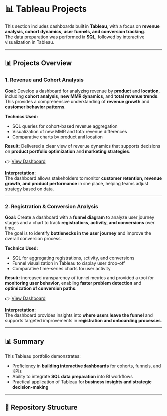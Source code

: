 # 📊 Tableau Projects  

This section includes dashboards built in **Tableau**, with a focus on **revenue analysis, cohort dynamics, user funnels, and conversion tracking**.  
The data preparation was performed in **SQL**, followed by interactive visualization in Tableau.  

---

## 📊 Projects Overview  

### 1. Revenue and Cohort Analysis  

**Goal:** Develop a dashboard for analyzing revenue by **product** and **location**, including **cohort analysis**, **new MMR dynamics**, and **total revenue trends**.  
This provides a comprehensive understanding of **revenue growth** and **customer behavior patterns**.  

**Technics Used:**  
- SQL queries for cohort-based revenue aggregation  
- Visualization of new MMR and total revenue differences  
- Comparative charts by product and location  

**Result:** Delivered a clear view of revenue dynamics that supports decisions on **product portfolio optimization** and **marketing strategies**.  

👉 [View Dashboard](https://tinyurl.com/23aa4j99)  

**Interpretation:**  
The dashboard allows stakeholders to monitor **customer retention, revenue growth, and product performance** in one place, helping teams adjust strategy based on data.  

---

### 2. Registration & Conversion Analysis  

**Goal:** Create a dashboard with a **funnel diagram** to analyze user journey stages and a chart to track **registrations, activity, and conversions** over time.  
The goal is to identify **bottlenecks in the user journey** and improve the overall conversion process.  

**Technics Used:**  
- SQL for aggregating registrations, activity, and conversions  
- Funnel visualization in Tableau to display user drop-off  
- Comparative time-series charts for user activity  

**Result:** Increased transparency of funnel metrics and provided a tool for **monitoring user behavior**, enabling **faster problem detection** and **optimization of conversion paths**.  

👉 [View Dashboard](https://tinyurl.com/2bkezdye)  

**Interpretation:**  
The dashboard provides insights into **where users leave the funnel** and supports targeted improvements in **registration and onboarding processes**.  

---

## 📊 Summary  

This Tableau portfolio demonstrates:  
- Proficiency in **building interactive dashboards** for cohorts, funnels, and KPIs  
- Ability to integrate **SQL data preparation** into BI workflows  
- Practical application of Tableau for **business insights and strategic decision-making**  

---

## 📂 Repository Structure  

